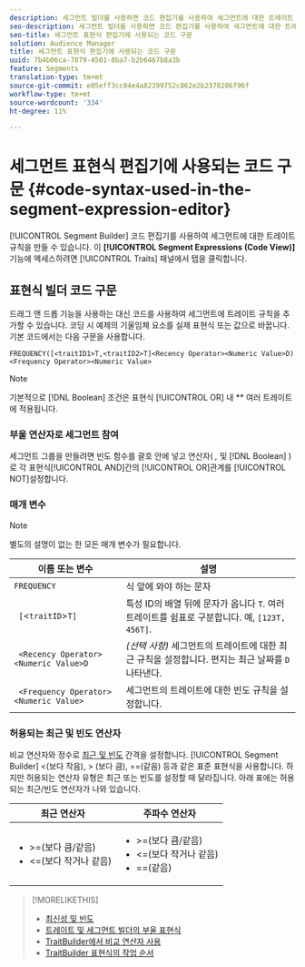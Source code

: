 ```yaml
---
description: 세그먼트 빌더를 사용하면 코드 편집기를 사용하여 세그먼트에 대한 트레이트 규칙을 만들 수 있습니다. 이 기능에 액세스하려면 트레이트 패널에서 세그먼트 표현식(코드 보기) 탭을 클릭합니다.
seo-description: 세그먼트 빌더를 사용하면 코드 편집기를 사용하여 세그먼트에 대한 트레이트 규칙을 만들 수 있습니다. 이 기능에 액세스하려면 트레이트 패널에서 세그먼트 표현식(코드 보기) 탭을 클릭합니다.
seo-title: 세그먼트 표현식 편집기에 사용되는 코드 구문
solution: Audience Manager
title: 세그먼트 표현식 편집기에 사용되는 코드 구문
uuid: 7b4b06ca-7879-4501-8ba7-b2b6467b8a3b
feature: Segments
translation-type: tm+mt
source-git-commit: e05eff3cc04e4a82399752c862e2b2370286f96f
workflow-type: tm+mt
source-wordcount: '334'
ht-degree: 11%

---
```



# 세그먼트 표현식 편집기에 사용되는 코드 구문 {#code-syntax-used-in-the-segment-expression-editor}

[!UICONTROL Segment Builder] 코드 편집기를 사용하여 세그먼트에 대한 트레이트 규칙을 만들 수 있습니다. 이 **[!UICONTROL Segment Expressions (Code View)]** 기능에 액세스하려면 [!UICONTROL Traits] 패널에서 탭을 클릭합니다.

## 표현식 빌더 코드 구문

드래그 앤 드롭 기능을 사용하는 대신 코드를 사용하여 세그먼트에 트레이트 규칙을 추가할 수 있습니다. 코딩 시 예제의 기울임체 요소를 실제 표현식 또는 값으로 바꿉니다. 기본 코드에서는 다음 구문을 사용합니다.

```
FREQUENCY([<traitID1>T,<traitID2>T]<Recency Operator><Numeric Value>D)
<Frequency Operator><Numeric Value>
```

>[!NOTE]
>
>기본적으로 [!DNL Boolean] 조건은 표현식 [!UICONTROL OR] 내 ** 여러 트레이트에 적용됩니다.

### 부울 연산자로 세그먼트 참여

세그먼트 그룹을 만들려면 빈도 함수를 괄호 안에 넣고 연산자( *,* 및 [!DNL Boolean] )로 각 표현식[!UICONTROL AND]간의 [!UICONTROL OR]관계를 [!UICONTROL NOT]설정합니다.

### 매개 변수

>[!NOTE]
>
>별도의 설명이 없는 한 모든 매개 변수가 필요합니다.

| 이름 또는 변수 | 설명 |
|---|---|
| `FREQUENCY` | 식 앞에 와야 하는 문자 |
| ` [`&lt;`traitID`>`T]` | 특성 ID의 배열 뒤에 문자가 옵니다 `T`. 여러 트레이트를 쉼표로 구분합니다. 예, `[123T, 456T]`. |
| ` <Recency Operator><Numeric Value>D` | *(선택 사항)* 세그먼트의 트레이트에 대한 최근 규칙을 설정합니다. 편지는 최근 날짜를 `D` 나타낸다. |
| ` <Frequency Operator><Numeric Value>` | 세그먼트의 트레이트에 대한 빈도 규칙을 설정합니다. |

### 허용되는 최근 및 빈도 연산자

비교 연산자와 정수로 [최근 및 빈도](../../features/segments/recency-and-frequency.md) 간격을 설정합니다. [!UICONTROL Segment Builder] &lt;(보다 작음), > (보다 큼), ==(같음) 등과 같은 표준 표현식을 사용합니다. 하지만 허용되는 연산자 유형은 최근 또는 빈도를 설정할 때 달라집니다. 아래 표에는 허용되는 최근/빈도 연산자가 나와 있습니다.

<table id="table_2F92617CB472442BA5639E24DB4E43D3"> 
 <thead> 
  <tr> 
   <th colname="col1" class="entry"> 최근 연산자 </th> 
   <th colname="col2" class="entry"> 주파수 연산자 </th> 
  </tr> 
 </thead>
 <tbody> 
  <tr> 
   <td colname="col1"> 
    <ul id="ul_66D11A34097648A997BA5C6CCC38503A"> 
     <li id="li_EA0B607E58834E62B427C0B7626C2BD1">&gt;=(보다 큼/같음) </li> 
     <li id="li_CFE3D2DBEF424093A0497A70324D5B31">&lt;=(보다 작거나 같음) </li> 
    </ul> </td> 
   <td colname="col2"> 
    <ul id="ul_A5A38BCD71B844F0B5FB28256069F87E"> 
     <li id="li_EA17C353214E4C2EA2B70169C94A2E53">&gt;=(보다 큼/같음) </li> 
     <li id="li_87CE5CCC6B44446BB2FD0AAD47712368">&lt;=(보다 작거나 같음) </li> 
     <li id="li_7E922AEF3A524E78A18A9F6ECBF7460B">==(같음) </li> 
    </ul> </td> 
  </tr> 
 </tbody> 
</table>

>[!MORELIKETHIS]
>
>* [최신성 및 빈도](../../features/segments/recency-and-frequency.md)
>* [트레이트 및 세그먼트 빌더의 부울 표현식](../../reference/boolean-expressions-tsb.md)
>* [TraitBuilder에서 비교 연산자 사용](../../features/traits/trait-comparison-operators.md)
>* [TraitBuilder 표현식의 작업 순서](../../features/traits/trait-operator-precedence.md)


